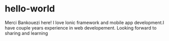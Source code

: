 # hello-world
Merci Bankouezi here!
I love Ionic framework and mobile app development.I have couple years experience in web developement.
Looking forward to sharing and learning
